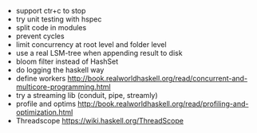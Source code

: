 - support ctr+c to stop
- try unit testing with hspec
- split code in modules
- prevent cycles
- limit concurrency at root level and folder level
- use a real LSM-tree when appending result to disk
- bloom filter instead of HashSet
- do logging the haskell way
- define workers http://book.realworldhaskell.org/read/concurrent-and-multicore-programming.html
- try a streaming lib (conduit, pipe, streamly)
- profile and optims http://book.realworldhaskell.org/read/profiling-and-optimization.html
- Threadscope https://wiki.haskell.org/ThreadScope